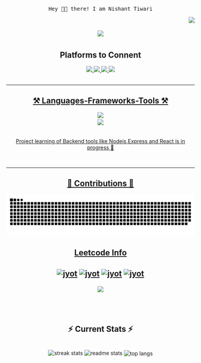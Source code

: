 <p align="center">
  <samp>Hey 👋🏻 there! I am Nishant Tiwari</samp>
</p>

<img align="right" src="https://visitor-badge.laobi.icu/badge?page_id=nishant-Tiwari24.nishant-Tiwari24" />
<h1 align="center">
    <img src="https://readme-typing-svg.herokuapp.com/?font=Righteous&size=35&center=true&vCenter=true&width=500&height=70&duration=4000&lines=Hey+its+Nishant !;+There's+no+place+like+127.0.0.1;" />
</h1>




<h2 align="center"> Platforms to Connent </h2>

<div align="center"> 
  <a href="mailto:nishanttiwarii320@gmail.com">
    <img src="https://img.shields.io/badge/Gmail-333333?style=for-the-badge&logo=gmail&logoColor=white" />
  </a>
  <a href="https://instagram.com/in/its.nishaant" target="_blank">
    <img src="https://img.shields.io/badge/Instagram-333333?style=for-the-badge&logo=Instagram&logoColor=white" target="_blank" />
  </a>
  <a href="https://github.com/its-nishant320" target="_blank">
     <img src="https://img.shields.io/badge/Portfolio-333333?style=for-the-badge&logo=github&logoColor=white" target="_blank" /> <!-- sqlite, safari, google-chrome are other good icon options -->
  </a>
    <a href="https://www.linkedin.com/in/nishant-tiwari-75a834291/">
    <img src="https://img.shields.io/badge/linkedIn-333333?style=for-the-badge&logo=linkedin&logoColor=white" />
</div>

<br/>

 <hr/>
 
<h2 align="center">⚒️ Languages-Frameworks-Tools ⚒️</h2>
<!-- <br/> -->
<div align="center">
    <img src="https://skillicons.dev/icons?i=python,javascript,c,cpp,scss,git,postman" /><br>
    <img src="https://skillicons.dev/icons?i=bootstrap,mysql,html,css,tailwind,nodejs,express,react,jquery" />
</div>
<br/>
<p align="center"> Project learning of Backend tools like Nodejs,Express and React is in progress 👾 </p>

<br/>
<hr/>

<div align="center">
  <h2>🐍 Contributions 🐍</h2>
  <img alt="snake eating my contributions" src="https://raw.githubusercontent.com/salesp07/salesp07/output/github-contribution-grid-snake.svg" />
  
</div>

<h2 align="center">Leetcode Info<h2>
<p align="center">
  <a href="https://leetcode.com/its-nishant320/" target="_blank"><img align="center" src="https://leetcode.com/static/images/badges/2022/gif/2022-annual-50.gif" alt="jyot" height="200" width="200" /></a>
  <a href="https://leetcode.com/its-nishant320/" target="_blank"><img align="center" src="https://assets.leetcode.com/static_assets/marketing/2023-100.gif" alt="jyot" height="200" width="200" /></a>
  <a href="https://leetcode.com/its-nishant320/" target="_blank"><img align="center" src="https://leetcode.com/static/images/badges/2023/gif/2023-11.gif" alt="jyot" height="200" width="200" /></a>
  <a href="https://leetcode.com/its-nishant320/" target="_blank"><img align="center" src="https://assets.leetcode.com/static_assets/marketing/2023-50.gif" alt="jyot" height="200" width="200" /></a>
</p>

<p align="center">
  <img  align=top flex-grow=1 src="https://leetcard.jacoblin.cool/its-nishant320?theme=dark&font=Nunito&ext=heatmap" />  
</p>


<br/>
  <h2 align="center">⚡ Current Stats ⚡</h2>
<br>
<div align=center>
  <img width=390 src="https://streak-stats.demolab.com/?user=nishant-Tiwari24&count_private=true&theme=react&border_radius=10" alt="streak stats"/>
  <img width=390 src="https://github-readme-stats.vercel.app/api?username=nishant-Tiwari24&show_icons=true&theme=react&rank_icon=github&border_radius=10" alt="readme stats" />
  <img width=325 align="center" src="https://github-readme-stats.vercel.app/api/top-langs/?username=nishant-Tiwari24&hide=HTML&langs_count=8&layout=compact&theme=react&border_radius=10&size_weight=0.5&count_weight=0.5&exclude_repo=github-readme-stats" alt="top langs" />
</div>

  <br/>

<br/><br/>

